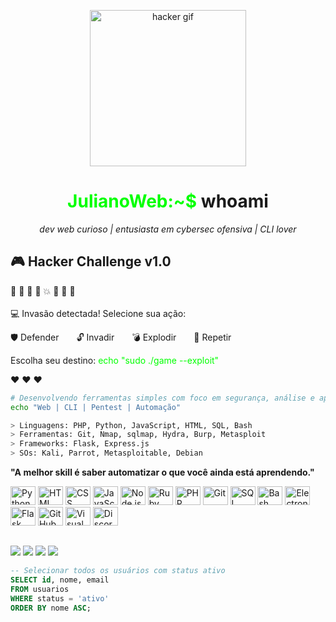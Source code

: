 
<p align="center">
  <img src="https://media.tenor.com/zzntm2_9B3gAAAAC/hacker.gif" width="250" alt="hacker gif">
</p>

<h1 align="center"><span style="color:#00ff00;">JulianoWeb:~$</span> whoami</h1>

<p align="center">
  <i>dev web curioso | entusiasta em cybersec ofensiva | CLI lover</i>
</p>

<h2>🎮 Hacker Challenge v1.0</h2>

<p>
👾 👾 👾 👾 💥 👾 👾 👾 <br><br>
💻 Invasão detectada! Selecione sua ação:
</p>

<p>
🛡️ Defender  🔓 Invadir  💣 Explodir  🔁 Repetir
</p>

<p>
Escolha seu destino:  
<span style="color:lime">echo "sudo ./game --exploit"</span>
</p>

<p>
❤️ ❤️ ❤️
</p>

```sh
# Desenvolvendo ferramentas simples com foco em segurança, análise e aprendizado
echo "Web | CLI | Pentest | Automação"
```

```sh
> Linguagens: PHP, Python, JavaScript, HTML, SQL, Bash
> Ferramentas: Git, Nmap, sqlmap, Hydra, Burp, Metasploit
> Frameworks: Flask, Express.js
> SOs: Kali, Parrot, Metasploitable, Debian
```

**"A melhor skill é saber automatizar o que você ainda está aprendendo."**

<p>
<img src="https://skillicons.dev/icons?i=py" alt="Python" height="30" width="40" />
<img src="https://skillicons.dev/icons?i=html" alt="HTML" height="30" width="40" />
<img src="https://skillicons.dev/icons?i=css" alt="CSS" height="30" width="40" />
<img src="https://skillicons.dev/icons?i=js" alt="JavaScript" height="30" width="40" />
<img src="https://skillicons.dev/icons?i=nodejs" alt="Node.js" height="30" width="40" />
<img src="https://skillicons.dev/icons?i=ruby" alt="Ruby" height="30" width="40" />
<img src="https://skillicons.dev/icons?i=php" alt="PHP" height="30" width="40" />
<img src="https://skillicons.dev/icons?i=git" alt="Git" height="30" width="40" />
<img src="https://skillicons.dev/icons?i=mysql" alt="SQL" height="30" width="40" />
<img src="https://skillicons.dev/icons?i=bash" alt="Bash" height="30" width="40" />
<img src="https://skillicons.dev/icons?i=electron" alt="Electron" height="30" width="40" />
<img src="https://skillicons.dev/icons?i=flask" alt="Flask" height="30" width="40" />
<img src="https://skillicons.dev/icons?i=github" alt="GitHub" height="30" width="40" />
<img src="https://skillicons.dev/icons?i=vscode" alt="Visual Studio Code" height="30" width="40" />
<img src="https://skillicons.dev/icons?i=discord" alt="Discord" height="30" width="40" />
</p>

##

<div> 
 <a href="mailto:julianclam78@gmail.com"><img src="https://img.shields.io/badge/-Gmail-%23333?style=for-the-badge&logo=gmail&logoColor=white" target="_blank"></a>
 <a href="https://www.linkedin.com/in/juliano-almeida-aab984330/" target="_blank"><img src="https://img.shields.io/badge/-LinkedIn-%230077B5?style=for-the-badge&logo=linkedin&logoColor=white" target="_blank"></a>
 <a href="https://youtube.com/@flupyzada?si=Kkue8Vx5Ezwaliyy" target="_blank"><img src="https://img.shields.io/badge/-YouTube-%23FF0000?style=for-the-badge&logo=youtube&logoColor=white" target="_blank"></a>
 <a href="https://discord.gg/t9V4vac86T" target="_blank"><img src="https://img.shields.io/badge/-Discord-%235865F2?style=for-the-badge&logo=discord&logoColor=white" target="_blank"></a>
</div>

```sql
-- Selecionar todos os usuários com status ativo
SELECT id, nome, email
FROM usuarios
WHERE status = 'ativo'
ORDER BY nome ASC;
